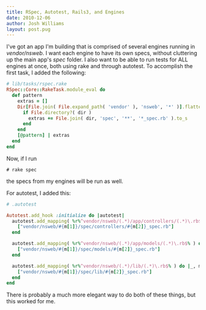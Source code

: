 ```yaml
---
title: RSpec, Autotest, Rails3, and Engines
date: 2010-12-06
author: Josh Williams
layout: post.pug
---
```

I've got an app I'm building that is comprised of several engines running in
*vendor/nsweb*.  I want each engine to have its own specs, without cluttering
up the main app's *spec* folder.  I also want to be able to run tests for ALL
engines at once, both using rake and through autotest.  To accomplish the first
task, I added the following:

```ruby
# lib/tasks/rspec.rake
RSpec::Core::RakeTask.module_eval do
  def pattern
    extras = []
    Dir[File.join( File.expand_path( 'vendor' ), 'nsweb', '*' )].flatten.each do |dir|
      if File.directory?( dir )
        extras += File.join( dir, 'spec', '**', '*_spec.rb' ).to_s
      end
    end
    [@pattern] | extras
  end
end
```

<!--more-->

Now, if I run

```shell
# rake spec
```

the specs from my engines will be run as well.

For autotest, I added this:

```ruby
# .autotest

Autotest.add_hook :initialize do |autotest|
  autotest.add_mapping( %r%^vendor/nsweb/(.*)/app/controllers/(.*)\.rb$% ) do |_, m|
    ["vendor/nsweb/#{m[1]}/spec/controllers/#{m[2]}_spec.rb"]
  end

  autotest.add_mapping( %r%^vendor/nsweb/(.*)/app/models/(.*)\.rb$% ) do |_, m|
    ["vendor/nsweb/#{m[1]}/spec/models/#{m[2]}_spec.rb"]
  end

  autotest.add_mapping( %r%^vendor/nsweb/(.*)/lib/(.*)\.rb$% ) do |_, m|
    ["vendor/nsweb/#{m[1]}/spec/lib/#{m[2]}_spec.rb"]
  end
end
```

There is probably a much more elegant way to do both of these things, but this
worked for me.
